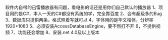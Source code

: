 软件内自带的迅雷播放器有问题，看电影的话还是用你们自己默认的播放器
1、项目用的是C#，本人一天的C#都没有系统的学，完全靠百度
2、会有超级多的Bug
3、数据库只提供两条，格式照着写就可以
4、字体用的是华文楷体，分辨率1920*1080
5、必须安装AccessDatabaseEngine，要不然打不开
6，不提供视频
7、功能还会增加
8、安装.net 4.0及以上版本
